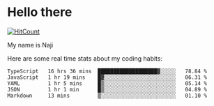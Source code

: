# Hello there

[![HitCount](http://hits.dwyl.com/na-ji/na-ji.svg)](https://youtu.be/dQw4w9WgXcQ)

My name is Naji

Here are some real time stats about my coding habits:

<!--START_SECTION:waka-->
```text
TypeScript   16 hrs 36 mins  ███████████████████▓░░░░░   78.84 % 
JavaScript   1 hr 19 mins    █▓░░░░░░░░░░░░░░░░░░░░░░░   06.31 % 
YAML         1 hr 5 mins     █▒░░░░░░░░░░░░░░░░░░░░░░░   05.14 % 
JSON         1 hr 1 min      █▒░░░░░░░░░░░░░░░░░░░░░░░   04.89 % 
Markdown     13 mins         ▒░░░░░░░░░░░░░░░░░░░░░░░░   01.10 % 
```
<!--END_SECTION:waka-->
